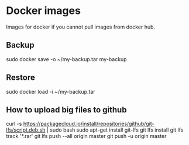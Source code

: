 # Docker images
Images for docker if you cannot pull images from docker hub.

## Backup
sudo docker save -o ~/my-backup.tar my-backup
## Restore
sudo docker load -i ~/my-backup.tar


## How to upload big files to github
curl -s https://packagecloud.io/install/repositories/github/git-lfs/script.deb.sh | sudo bash
sudo apt-get install git-lfs
git lfs install
git lfs track '*.rar'
git lfs push --all origin master
git push -u origin master


